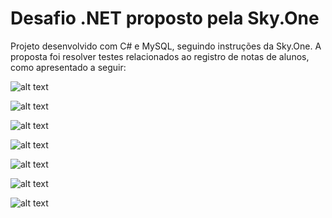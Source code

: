 # Desafio .NET proposto pela Sky.One

Projeto desenvolvido com C# e MySQL, seguindo instruções da Sky.One.
A proposta foi resolver testes relacionados ao registro de notas de alunos, como apresentado a seguir:

![alt text](https://i.imgur.com/4DeENvv.png)

![alt text](https://i.imgur.com/QOJ6E9K.png)

![alt text](https://i.imgur.com/ZBXkm2Y.png)

![alt text](https://i.imgur.com/BCRN1Xf.png)

![alt text](https://i.imgur.com/jqszvzH.png)

![alt text](https://i.imgur.com/psaVJhT.png)

![alt text](https://i.imgur.com/d1QQiPL.png)
